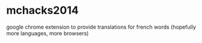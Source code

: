 mchacks2014
===========

google chrome extension to provide translations for french words (hopefully more languages, more browsers)
